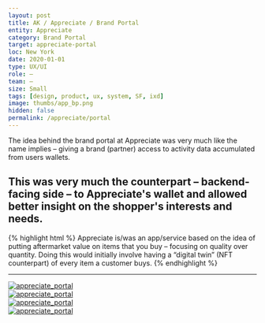 ```yaml
---
layout: post
title: AK / Appreciate / Brand Portal
entity: Appreciate
category: Brand Portal
target: appreciate-portal
loc: New York
date: 2020-01-01
type: UX/UI
role: –
team: –
size: Small
tags: [design, product, ux, system, SF, ixd]
image: thumbs/app_bp.png
hidden: false
permalink: /appreciate/portal
---
```


<div class="bg_color_none">
<div class="large_words">
The idea behind the brand portal at Appreciate was very much like the name implies – giving a brand (partner) access to activity data accumulated from users wallets.
</div>
</div>

## This was very much the counterpart – backend-facing side – to Appreciate's wallet and allowed better insight on the shopper's interests and needs.

{% highlight html %}
Appreciate is/was an app/service based on the idea of putting aftermarket value on items that you buy – focusing on quality over quantity. Doing this would initially involve having a “digital twin” (NFT counterpart) of every item a customer buys.
{% endhighlight %}


---


<div class="app_container5">
	<a href="{{site.baseurl}}/images/projects/appreciate_portal/001.png" target="_blank">
	<img src="{{site.baseurl}}/images/projects/appreciate_portal/001.png" alt="appreciate_portal"></a>
</div>


<div class="app_container5">
	<a href="{{site.baseurl}}/images/projects/appreciate_portal/002.png" target="_blank">
	<img src="{{site.baseurl}}/images/projects/appreciate_portal/002.png" alt="appreciate_portal"></a>
</div>


<div class="app_container5">
	<a href="{{site.baseurl}}/images/projects/appreciate_portal/003.png" target="_blank">
	<img src="{{site.baseurl}}/images/projects/appreciate_portal/003.png" alt="appreciate_portal"></a>
</div>


<div class="app_container5">
	<a href="{{site.baseurl}}/images/projects/appreciate_portal/004.png" target="_blank">
	<img src="{{site.baseurl}}/images/projects/appreciate_portal/004.png" alt="appreciate_portal"></a>
</div>

